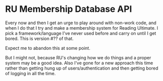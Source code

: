 # RU Membership Database API

Every now and then I get an urge to play around with non-work code, and when I do that I try and make a membership system for Reading Ultimate. I pick a framework/language I've never used before and carry on until I get bored. This is version #?? of that.

Expect me to abandon this at some point.

But I might not, because RU's changing how we do things and a proper system may be a good idea. Also I've gone for a new approach this time rather than getting hung up of users/authentication and then getting bored of logging in all the time.